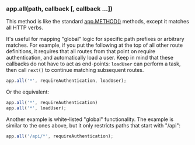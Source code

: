 <!---
 Copyright (c) 2016 StrongLoop, IBM, and Express Contributors
 License: MIT
-->

<h3 id='app.all'>app.all(path, callback [, callback ...])</h3>

This method is like the standard [app.METHOD()](#app.METHOD) methods,
except it matches all HTTP verbs.

It's useful for mapping "global" logic for specific path prefixes or arbitrary matches.
For example, if you put the following at the top of all other
route definitions, it requires that all routes from that point on
require authentication, and automatically load a user. Keep in mind
that these callbacks do not have to act as end-points: `loadUser`
can perform a task, then call `next()` to continue matching subsequent
routes.

~~~js
app.all('*', requireAuthentication, loadUser);
~~~

Or the equivalent:

~~~js
app.all('*', requireAuthentication)
app.all('*', loadUser);
~~~

Another example is white-listed "global" functionality.
The example is similar to the ones above, but it only restricts paths that start with
"/api":

~~~js
app.all('/api/*', requireAuthentication);
~~~
